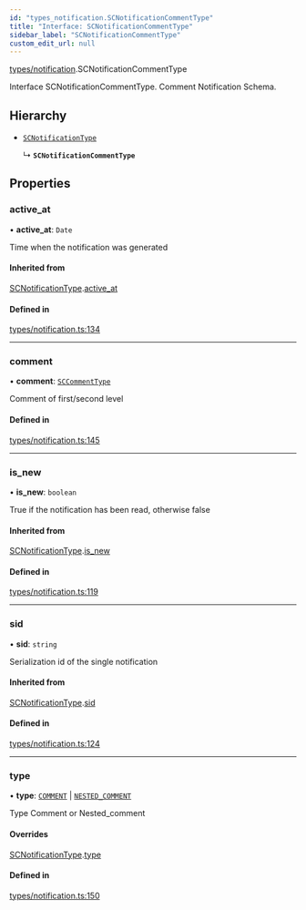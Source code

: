 ```yaml
---
id: "types_notification.SCNotificationCommentType"
title: "Interface: SCNotificationCommentType"
sidebar_label: "SCNotificationCommentType"
custom_edit_url: null
---
```


[types/notification](../modules/types_notification.md).SCNotificationCommentType

Interface SCNotificationCommentType.
Comment Notification Schema.

## Hierarchy

- [`SCNotificationType`](types_notification.SCNotificationType.md)

  ↳ **`SCNotificationCommentType`**

## Properties

### active\_at

• **active\_at**: `Date`

Time when the notification was generated

#### Inherited from

[SCNotificationType](types_notification.SCNotificationType.md).[active_at](types_notification.SCNotificationType.md#active_at)

#### Defined in

[types/notification.ts:134](https://github.com/selfcommunity/community-ui/blob/cab08cf/packages/sc-core/src/types/notification.ts#L134)

___

### comment

• **comment**: [`SCCommentType`](types_comment.SCCommentType.md)

Comment of first/second level

#### Defined in

[types/notification.ts:145](https://github.com/selfcommunity/community-ui/blob/cab08cf/packages/sc-core/src/types/notification.ts#L145)

___

### is\_new

• **is\_new**: `boolean`

True if the notification has been read, otherwise false

#### Inherited from

[SCNotificationType](types_notification.SCNotificationType.md).[is_new](types_notification.SCNotificationType.md#is_new)

#### Defined in

[types/notification.ts:119](https://github.com/selfcommunity/community-ui/blob/cab08cf/packages/sc-core/src/types/notification.ts#L119)

___

### sid

• **sid**: `string`

Serialization id of the single notification

#### Inherited from

[SCNotificationType](types_notification.SCNotificationType.md).[sid](types_notification.SCNotificationType.md#sid)

#### Defined in

[types/notification.ts:124](https://github.com/selfcommunity/community-ui/blob/cab08cf/packages/sc-core/src/types/notification.ts#L124)

___

### type

• **type**: [`COMMENT`](../enums/types_notification.SCNotificationTypologyType.md#comment) \| [`NESTED_COMMENT`](../enums/types_notification.SCNotificationTypologyType.md#nested_comment)

Type Comment or Nested_comment

#### Overrides

[SCNotificationType](types_notification.SCNotificationType.md).[type](types_notification.SCNotificationType.md#type)

#### Defined in

[types/notification.ts:150](https://github.com/selfcommunity/community-ui/blob/cab08cf/packages/sc-core/src/types/notification.ts#L150)
